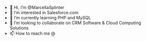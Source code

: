 - 👋 Hi, I’m @MarcellaSplinter
- 👀 I’m interested in Salesforce.com
- 🌱 I’m currently learning PHP and MySQL
- 💞️ I’m looking to collaborate on CRM Software & Cloud Computing Solutions
- 📫 How to reach me @

<!---
MarcellaSplinter/MarcellaSplinter is a ✨ special ✨ repository because its `README.md` (this file) appears on your GitHub profile.
You can click the Preview link to take a look at your changes.
--->
